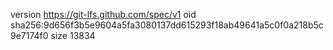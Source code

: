 version https://git-lfs.github.com/spec/v1
oid sha256:9d656f3b5e9604a5fa3080137dd615293f18ab49641a5c0f0a218b5c9e7174f0
size 13834
